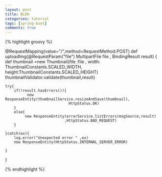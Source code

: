 ```yaml
---
layout: post
title: BLEH
categories: tutorial
tags: [spring-boot]
comments: true
---
```



{% highlight groovy %}

@RequestMapping(value="/",method=RequestMethod.POST)
def uploadImg(@RequestParam("file") MultipartFile file , BindingResult result)
{
	def thumbnail =new Thumbnail(file :file ,
							     width: ThumbnailConstants.SCALED_WIDTH,
							     height:ThumbnailConstants.SCALED_HEIGHT)
	thumbnailValidator.validate(thumbnail,result)	
	
	try{
		if(!result.hasErrors()){
			  new ResponseEntity(thumbnailService.resizeAndSave(thumbnail),
				  				 HttpStatus.OK)
		}
		else{
			 new ResponseEntity(errorService.listErrors(msgSource,result)
				 			   ,HttpStatus.BAD_REQUEST)
		}
		
	}catch(ex){
		log.error("Unexpected error " ,ex)
		new ResponseEntity(HttpStatus.INTERNAL_SERVER_ERROR)
		
	}
}
	
{% endhighlight %}
